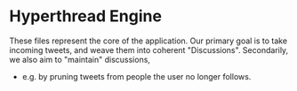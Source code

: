 #  Hyperthread Engine
These files represent the core of the application.
Our primary goal is to take incoming tweets, and weave them into coherent "Discussions".
Secondarily, we also aim to "maintain" discussions, 
- e.g. by pruning tweets from people the user no longer follows. 
